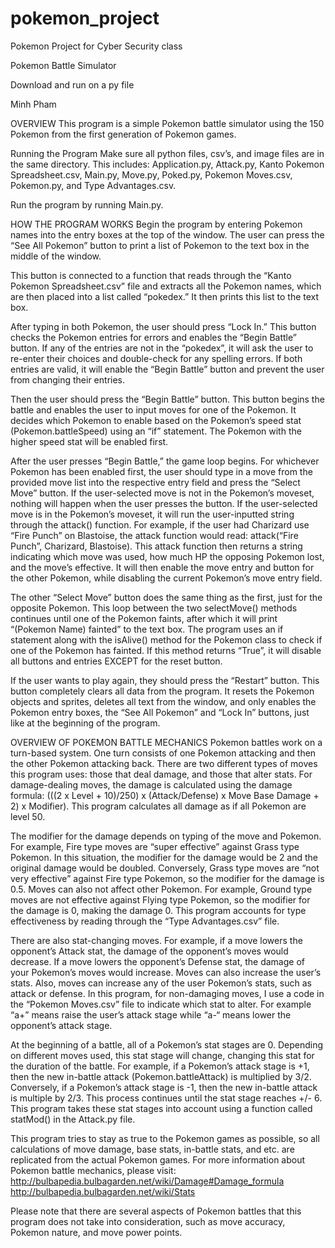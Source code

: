 # pokemon_project
Pokemon Project for Cyber Security class

Pokemon Battle Simulator

Download and run on a py file

Minh Pham

OVERVIEW
This program is a simple Pokemon battle simulator using the 150 Pokemon from the first generation of Pokemon games. 

Running the Program
Make sure all python files, csv’s, and image files are in the same directory. This includes: Application.py, Attack.py, Kanto Pokemon Spreadsheet.csv, Main.py, Move.py, Poked.py, Pokemon Moves.csv, Pokemon.py, and Type Advantages.csv. 

Run the program by running Main.py. 

HOW THE PROGRAM WORKS
Begin the program by entering Pokemon names into the entry boxes at the top of the window. The user can press the “See All Pokemon” button to print a list of Pokemon to the text box in the middle of the window. 

This button is connected to a function that reads through the “Kanto Pokemon Spreadsheet.csv” file and extracts all the Pokemon names, which are then placed into a list called “pokedex.” It then prints this list to the text box.

After typing in both Pokemon, the user should press “Lock In.” This button checks the Pokemon entries for errors and enables the “Begin Battle” button. If any of the entries are not in the “pokedex”, it will ask the user to re-enter their choices and double-check for any spelling errors.  If both entries are valid, it will enable the “Begin Battle” button and prevent the user from changing their entries. 

Then the user should press the “Begin Battle” button. This button begins the battle and enables the user to input moves for one of the Pokemon. It decides which Pokemon to enable based on the Pokemon’s speed stat (Pokemon.battleSpeed) using an “if” statement. The Pokemon with the higher speed stat will be enabled first. 

After the user presses “Begin Battle,” the game loop begins. For whichever Pokemon has been enabled first, the user should type in a move from the provided move list into the respective entry field and press the “Select Move” button. If the user-selected move is not in the Pokemon’s moveset, nothing will happen when the user presses the button. If the user-selected move is in the Pokemon’s moveset, it will run the user-inputted string through the attack() function. For example, if the user had Charizard use “Fire Punch” on Blastoise, the attack function would read: attack(“Fire Punch”, Charizard, Blastoise). This attack function then returns a string indicating which move was used, how much HP the opposing Pokemon lost, and the move’s effective. It will then enable the move entry and button for the other Pokemon, while disabling the current Pokemon’s move entry field. 

The other “Select Move” button does the same thing as the first, just for the opposite Pokemon. This loop between the two selectMove() methods continues until one of the Pokemon faints, after which it will print “(Pokemon Name) fainted” to the text box. The program uses an if statement along with the isAlive() method for the Pokemon class to check if one of the Pokemon has fainted. If this method returns “True”, it will disable all buttons and entries EXCEPT for the reset button. 

If the user wants to play again, they should press the “Restart” button.  This button completely clears all data from the program. It resets the Pokemon objects and sprites, deletes all text from the window, and only enables the Pokemon entry boxes, the “See All Pokemon”  and “Lock In” buttons, just like at the beginning of the program.

OVERVIEW OF POKEMON BATTLE MECHANICS
Pokemon battles work on a turn-based system. One turn consists of one Pokemon attacking and then the other Pokemon attacking back. There are two different types of moves this program uses: those that deal damage, and those that alter stats. For damage-dealing moves, the damage is calculated using the damage formula: (((2 x Level + 10)/250) x (Attack/Defense) x Move Base Damage + 2) x Modifier). This program calculates all damage as if all Pokemon are level 50. 

The modifier for the damage depends on typing of the move and Pokemon. For example, Fire type moves are “super effective” against Grass type Pokemon. In this situation, the modifier for the damage would be 2 and the original damage would be doubled. Conversely, Grass type moves are “not very effective” against Fire type Pokemon, so the modifier for the damage is 0.5. Moves can also not affect other Pokemon. For example, Ground type moves are not effective against Flying type Pokemon, so the modifier for the damage is 0, making the damage 0. This program accounts for type effectiveness by reading through the “Type Advantages.csv” file. 

There are also stat-changing moves. For example, if a move lowers the opponent’s Attack stat, the damage of the opponent’s moves would decrease. If a move lowers the opponent’s Defense stat, the damage of your Pokemon’s moves would increase. Moves can also increase the user’s stats. Also, moves can increase any of the user Pokemon’s stats, such as attack or defense. In this program, for non-damaging moves, I use a code in the “Pokemon Moves.csv” file to indicate which stat to alter. For example “a+” means raise the user’s attack stage while “a-“ means lower the opponent’s attack stage.

At the beginning of a battle, all of a Pokemon’s stat stages are 0. Depending on different moves used, this stat stage will change, changing this stat for the duration of the battle. For example, if a Pokemon’s attack stage is +1, then the new in-battle attack (Pokemon.battleAttack) is multiplied by 3/2. Conversely, if a Pokemon’s attack stage is -1, then the new in-battle attack is multiple by 2/3. This process continues until the stat stage reaches +/- 6. This program takes these stat stages into account using a function called statMod() in the Attack.py file. 

This program tries to stay as true to the Pokemon games as possible, so all calculations of move damage, base stats, in-battle stats, and etc. are replicated from the actual Pokemon games. For more information about Pokemon battle mechanics, please visit: 
http://bulbapedia.bulbagarden.net/wiki/Damage#Damage_formula
http://bulbapedia.bulbagarden.net/wiki/Stats

Please note that there are several aspects of Pokemon battles that this program does not take into consideration, such as move accuracy, Pokemon nature, and move power points. 
